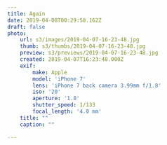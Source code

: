 ```yaml
---
title: Again
date: 2019-04-08T00:29:58.162Z
draft: false
photo:
    url: s3/images/2019-04-07-16-23-48.jpg
    thumb: s3/thumbs/2019-04-07-16-23-48.jpg
    preview: s3/previews/2019-04-07-16-23-48.jpg
    created: 2019-04-07T16:23:48.000Z
    exif:
        make: Apple
        model: 'iPhone 7'
        lens: 'iPhone 7 back camera 3.99mm f/1.8'
        iso: '20'
        aperture: '1.8'
        shutter_speed: 1/133
        focal_length: '4.0 mm'
    title: ""
    caption: ""

---
```

